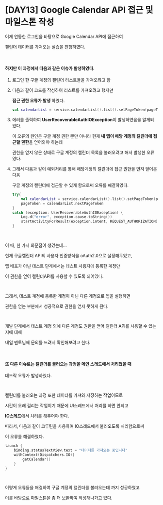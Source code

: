 # [DAY13] Google Calendar API 접근 및 마일스톤 작성

어제 연동한 로그인을 바탕으로 Google Calendar API에 접근하여

캘린더 데이터를 가져오는 실습을 진행하였다.

</br>

#### 하지만 이 과정에서 다음과 같은 이슈가 발생하였다.

1. 로그인 한 구글 계정의 캘린더 리스트들을 가져오려고 함

2. 다음과 같이 코드를 작성하여 리스트를 가져오려고 했지만

   **접근 권한 오류가 발생** 하였다.
   ```kotlin
   val calendarList = service.calendarList().list().setPageToken(pageToken).execute()
   ```

   

3. 에러를 출력하여 **UserRecoverableAuthIOException**이 발생하였음을 알게되었다.

   이 오류의 원인은 구글 계정 권한 뿐만 아니라 현재 **내 앱이 해당 계정의 캘린더에 접근할 권한**을 얻어와야 하는데

   권한을 얻지 않은 상태로 구글 계정의 캘린더 목록을 불러오려고 해서 발생한 오류였다.

  

4. 그래서 다음과 같이 예외처리를 통해 해당계정의 캘린더에 접근 권한을 먼저 얻어온 다음

   구글 계정의 캘린더에 접근할 수 있게 함으로써 오류를 해결하였다.
   
   ```kotlin
   try{
       val calendarList = service.calendarList().list().setPageToken(pageToken).execute()
       pageToken = calendarList.nextPageToken
   }
   catch (exception: UserRecoverableAuthIOException) {
       Log.d("error", exception.cause.toString())
       startActivityForResult(exception.intent, REQUEST_AUTHORIZATION)
   }
   ```

</br>

이 때, 한 가지 의문점이 생겼는데...

현재 구글캘린더 API의 사용자 인증방식을 oAuth2.0으로 설정해두었고, 

앱 배포가 아닌 테스트 단계에서는 테스트 사용자에 등록한 계정만

이 권한을 얻어 캘린더API를 사용할 수 있도록 되어있다.

</br>

그래서, 테스트 계정에 등록한 계정이 아닌 다른 계정으로 앱을 실행하면

권한을 얻는 부분에서 성공적으로 권한을 얻지 못하게 된다.

</br>

개발 단계에서 테스트 계정 외에 다른 계정도 권한을 얻어 캘린더 API를 사용할 수 있는지에 대해

내일 멘토님께 문의를 드려서 확인해보려고 한다.

</br>

#### 또 다른 이슈로는 캘린더를 불러오는 과정을 메인 스레드에서 처리했을 때

데드락 오류가 발생하였다.

</br>

캘린더를 불러오는 과정 또한 데이터를 가져와 저장하는 작업이므로

시간이 오래 걸리는 작업이기 때문에 UI스레드에서 처리를 하면 안되고

**IO스레드**에서 처리를 해주어야 한다.

따라서, 다음과 같이 코루틴을 사용하여 IO스레드에서 불러오도록 처리함으로써

이 오류를 해결하였다.

```kotlin
launch {
    binding.statusTextView.text = "데이터를 가져오는 중입니다"
    withContext(Dispatchers.IO){
        getCalendar()
    }
}
```

</br>

이렇게 오류들을 해결하여 구글 계정의 캘린더를 불러오는데 까지 성공하였고

이를 바탕으로 마일스톤을 좀 더 보완하여 작성해나가고 있다.
